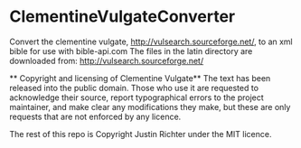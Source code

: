 # ClementineVulgateConverter
Convert the clementine vulgate, http://vulsearch.sourceforge.net/, to an xml bible for use with bible-api.com
The files in the latin directory are downloaded from: http://vulsearch.sourceforge.net/

** Copyright and licensing of Clementine Vulgate**
The text has been released into the public domain. Those
who use it are requested to acknowledge their source, report typographical
errors to the project maintainer, and make clear any modifications they make,
but these are only requests that are not enforced by any licence.

The rest of this repo is Copyright Justin Richter under the MIT licence.

